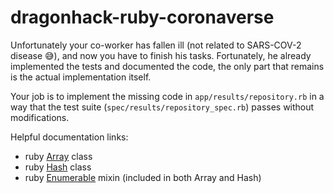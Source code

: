 # dragonhack-ruby-coronaverse

Unfortunately your co-worker has fallen ill (not related to SARS-COV-2 disease 😅), and now you have to finish his tasks. Fortunately, he already implemented the tests and documented the code, the only part that remains is the actual implementation itself.

Your job is to implement the missing code in `app/results/repository.rb` in a way that the test suite (`spec/results/repository_spec.rb`) passes without modifications.

Helpful documentation links:
- ruby [Array](https://ruby-doc.org/core-2.5.5/Array.html) class
- ruby [Hash](https://ruby-doc.org/core-2.5.5/Hash.html) class
- ruby [Enumerable](https://ruby-doc.org/core-2.5.5/Enumerable.html) mixin (included in both Array and Hash)
